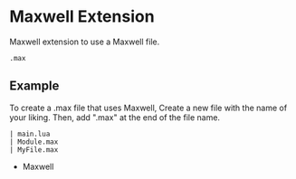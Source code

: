 # Maxwell Extension
Maxwell extension to use a Maxwell file.

```
.max
```

## Example
To create a .max file that uses Maxwell, Create a new file with the name of your liking. Then, add ".max" at the end of the file name.

```
| main.lua
| Module.max
| MyFile.max
```

* Maxwell
